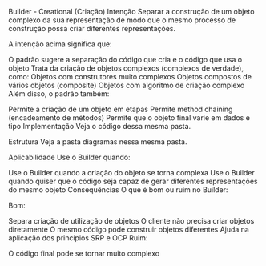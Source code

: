 Builder - Creational (Criação)
Intenção
Separar a construção de um objeto complexo da sua representação de modo que o mesmo processo de construção possa criar diferentes representações.

A intenção acima significa que:

O padrão sugere a separação do código que cria e o código que usa o objeto
Trata da criação de objetos complexos (complexos de verdade), como:
Objetos com construtores muito complexos
Objetos compostos de vários objetos (composite)
Objetos com algoritmo de criação complexo
Além disso, o padrão também:

Permite a criação de um objeto em etapas
Permite method chaining (encadeamento de métodos)
Permite que o objeto final varie em dados e tipo
Implementação
Veja o código dessa mesma pasta.

Estrutura
Veja a pasta diagramas nessa mesma pasta.

Aplicabilidade
Use o Builder quando:

Use o Builder quando a criação do objeto se torna complexa
Use o Builder quando quiser que o código seja capaz de gerar diferentes representações do mesmo objeto
Consequências
O que é bom ou ruim no Builder:

Bom:

Separa criação de utilização de objetos
O cliente não precisa criar objetos diretamente
O mesmo código pode construir objetos diferentes
Ajuda na aplicação dos princípios SRP e OCP
Ruim:

O código final pode se tornar muito complexo
